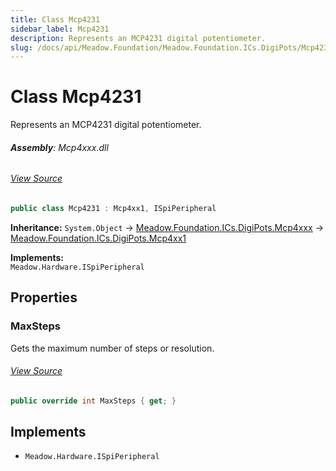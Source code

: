 ```yaml
---
title: Class Mcp4231
sidebar_label: Mcp4231
description: Represents an MCP4231 digital potentiometer.
slug: /docs/api/Meadow.Foundation/Meadow.Foundation.ICs.DigiPots/Mcp4231
---
```

# Class Mcp4231
Represents an MCP4231 digital potentiometer.

###### **Assembly**: Mcp4xxx.dll
###### [View Source](https://github.com/WildernessLabs/Meadow.Foundation.git/blob/develop/Source/Meadow.Foundation.Peripherals/ICs.DigiPots.Mcp4xxx/Driver/Drivers/Mcp4231.cs#L9)
```csharp title="Declaration"
public class Mcp4231 : Mcp4xx1, ISpiPeripheral
```
**Inheritance:** `System.Object` -> [Meadow.Foundation.ICs.DigiPots.Mcp4xxx](../Meadow.Foundation.ICs.DigiPots/Mcp4xxx) -> [Meadow.Foundation.ICs.DigiPots.Mcp4xx1](../Meadow.Foundation.ICs.DigiPots/Mcp4xx1)

**Implements:**  
`Meadow.Hardware.ISpiPeripheral`

## Properties
### MaxSteps
Gets the maximum number of steps or resolution.
###### [View Source](https://github.com/WildernessLabs/Meadow.Foundation.git/blob/develop/Source/Meadow.Foundation.Peripherals/ICs.DigiPots.Mcp4xxx/Driver/Drivers/Mcp4231.cs#L12)
```csharp title="Declaration"
public override int MaxSteps { get; }
```

## Implements

* `Meadow.Hardware.ISpiPeripheral`
